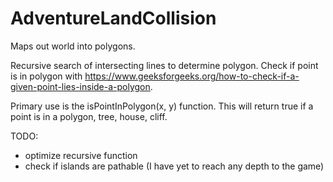 # AdventureLandCollision
Maps out world into polygons.

Recursive search of intersecting lines to determine polygon. Check if point is in polygon with https://www.geeksforgeeks.org/how-to-check-if-a-given-point-lies-inside-a-polygon.

Primary use is the isPointInPolygon(x, y) function. This will return true if a point is in a polygon, tree, house, cliff.

TODO:
  * optimize recursive function
  * check if islands are pathable (I have yet to reach any depth to the game)
  
  
